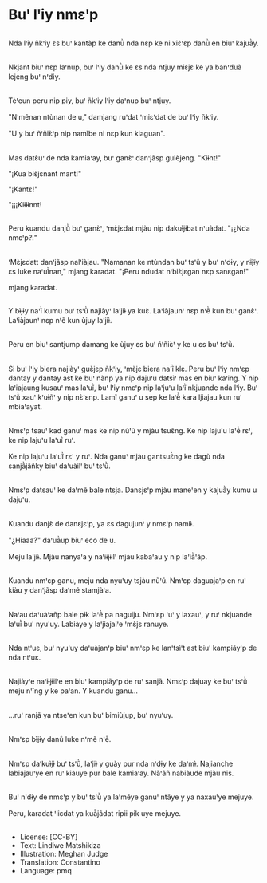 # Buꞌ lꞌiy nmɛꞌp

##
Nda lꞌiy ñkꞌiy ɛs buꞌ kantàp ke danũ̀ nda nɛp ke ni xiɛ̀ꞌɛp danũ̀ en biuꞌ kajuã̀y.

##
Nkjant biuꞌ nɛp laꞌnup, buꞌ lꞌiy danũ̀ ke ɛs nda ntjuy miɛjɛ ke ya banꞌduà lejeng buꞌ nꞌdɨy.

##
Tèꞌeun peru nip pɨy, buꞌ ñkꞌiy lꞌiy daꞌnup buꞌ ntjuy.

"Nꞌmẽnan ntùnan de u," damjang ruꞌdat ꞌmiɛꞌdat de buꞌ lꞌiy ñkꞌiy.

"U y buꞌ ñꞌñiɛ̀ꞌp nip namìbe ni nɛp kun kiaguan".

##
Mas datɛ̀uꞌ de nda kamiaꞌay, buꞌ ganɛ̀ꞌ danꞌjãsp gulèjeng. "Kiɨnt!"

"¡Kua biɛ̀jɛnant mant!"

"¡Kantɛ!"

"¡¡¡Kiɨɨɨnnt!

##
Peru kuandu danjũ̀ buꞌ ganɛ̀ꞌ, ꞌmɛ̀jɛdat mjàu nip dakuɨ̀jɨbat nꞌuàdat. "¡¿Nda nmɛꞌp?!"

##
ꞌMɛ̀jɛdatt danꞌjãsp nalꞌiàjau. "Namanan ke ntùndan buꞌ tsꞌũ̀ y buꞌ nꞌdɨy, y nɨ̃̀jɨ̃y ɛs luke naꞌuĩ̀nan," mjang karadat. "¡Peru ndudat nꞌbiɛ̀jɛgan nɛp sanɛgan!"

mjang karadat.

##
Y bɨ̀jɨy naꞌĩ̀ kumu buꞌ tsꞌũ̀ najiàyꞌ laꞌjiɨ̀ ya kuɛ̀. Laꞌiàjaunꞌ nɛp nꞌẽ̀ kun buꞌ ganɛ̀ꞌ. Laꞌiàjaunꞌ nɛp nꞌẽ kun ùjuy laꞌjiɨ̀.

##
Peru en biuꞌ santjump damang ke ùjuy ɛs buꞌ ñꞌñiɛ̀ꞌ y ke u ɛs buꞌ tsꞌũ̀.

##
Si buꞌ lꞌiy biera najiàyꞌ guɛ̀jɛp ñkꞌiy, ꞌmɛ̀jɛ biera naꞌĩ̀ klɛ. Peru buꞌ lꞌiy nmꞌɛp dantay y dantay ast ke buꞌ nànp ya nip dajuꞌu datsìꞌ mas en biuꞌ kaꞌing. Y nip laꞌiajaung kusauꞌ mas laꞌuĩ̀, buꞌ lꞌiy nmɛꞌp nip laꞌjuꞌu laꞌĩ̀ nkjuande nda lꞌiy. Buꞌ tsꞌũ̀ xauꞌ kꞌuɨñꞌ y nip nɛ̀ꞌɛnp. Lamĩ ganuꞌ u sep ke laꞌẽ̀ kara ljiajau kun ruꞌ mbiaꞌayat.

##
Nmɛꞌp tsauꞌ kad ganuꞌ mas ke nip nũꞌũ y mjàu tsuɛ̃ng. Ke nip lajuꞌu laꞌẽ̀ rɛꞌ, ke nip lajuꞌu laꞌuĩ̀ ruꞌ.

Ke nip lajuꞌu laꞌuĩ̀ rɛꞌ y ruꞌ. Nda ganuꞌ mjàu gantsuɛ̃̀ng ke dagù nda sanjã̀jãñky biuꞌ daꞌuàilꞌ buꞌ tsꞌũ̀.

##
Nmɛꞌp datsauꞌ ke daꞌmẽ bale ntsja. Danɛjɛꞌp mjàu maneꞌen y kajuã̀y kumu u dajuꞌu.

##
Kuandu danjɛ̀ de danɛjɛꞌp, ya ɛs dagujunꞌ y nmɛꞌp namiɨ̀.

"¿Hiaaa?" daꞌuã̀up biuꞌ eco de u.

Meju laꞌjiɨ̀. Mjàu nanyaꞌa y naꞌiɨjɨilꞌ mjàu kabaꞌau y nip laꞌiã̀ꞌãp.

##
Kuandu nmꞌɛp ganu, meju nda nyuꞌuy tsjàu nũꞌũ. Nmꞌɛp daguajaꞌp en ruꞌ kiàu y danꞌjãsp daꞌmẽ stamjàꞌa.

##
Naꞌau daꞌuàꞌañp bale pɨk laꞌẽ̀ pa naguiju. Nmꞌɛp ꞌuꞌ y laxauꞌ, y ruꞌ nkjuande laꞌuĩ̀ buꞌ nyuꞌuy. Labiàye y laꞌjiajalꞌe ꞌmɛ̀jɛ ranuye.

##
Nda ntꞌuɛ, buꞌ nyuꞌuy daꞌuàjanꞌp biuꞌ nmꞌɛp ke lanꞌtsìꞌt ast biuꞌ kampiãyꞌp de nda ntꞌuɛ.

##
Najiàyꞌe naꞌiɨjɨilꞌe en biuꞌ kampiãyꞌp de ruꞌ sanjã. Nmɛꞌp dajuay ke buꞌ tsꞌũ̀ meju nꞌĩng y ke paꞌan. Y kuandu ganu...

##
...ruꞌ ranjã ya ntseꞌen kun buꞌ bimiùjup, buꞌ nyuꞌuy.

##
Nmꞌɛp bɨ̀jɨy danũ̀ luke nꞌmẽ nꞌẽ̀.

##
Nmꞌɛp daꞌkuɨ̀jɨ buꞌ tsꞌũ̀, laꞌjiɨ̀ y guày pur nda nꞌdɨy ke daꞌmɨ̀. Najianche labiajauꞌye en ruꞌ kiàuye pur bale kamiaꞌay. Nãꞌãñ nabiàude mjàu nis.

##
Buꞌ nꞌdɨy de nmɛꞌp y buꞌ tsꞌũ̀ ya laꞌmẽye ganuꞌ ntãye y ya naxauꞌye mejuye.

Peru, karadat ꞌliɛdat ya kuã̀jãdat ripiɨ pɨk uye mejuye.

##
* License: [CC-BY]
* Text: Lindiwe Matshikiza
* Illustration: Meghan Judge
* Translation: Constantino
* Language: pmq
